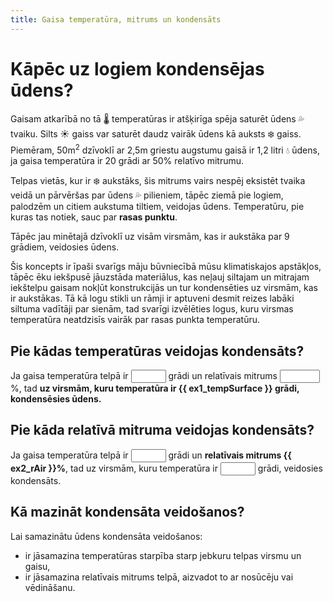 ```yaml
---
title: Gaisa temperatūra, mitrums un kondensāts
---
```


# Kāpēc uz logiem kondensējas ūdens?

Gaisam atkarībā no tā 🌡 temperatūras ir atšķirīga spēja saturēt ūdens 💦 tvaiku. Silts ☀️ gaiss var saturēt daudz vairāk ūdens kā auksts ❄️ gaiss. Piemēram, 50m<sup>2</sup> dzīvoklī ar 2,5m griestu augstumu gaisā ir 1,2 litri 💧 ūdens, ja gaisa temperatūra ir 20 grādi ar 50% relatīvo mitrumu.

Telpas vietās, kur ir ❄️ aukstāks, šis mitrums vairs nespēj eksistēt tvaika veidā un pārvēršas par ūdens 💦 pilieniem, tāpēc ziemā pie logiem, palodzēm un citiem aukstuma tiltiem, veidojas ūdens. Temperatūru, pie kuras tas notiek, sauc par **rasas punktu**.

Tāpēc jau minētajā dzīvoklī uz visām virsmām, kas ir aukstāka par 9 grādiem, veidosies ūdens.

Šis koncepts ir īpaši svarīgs māju būvniecībā mūsu klimatiskajos apstākļos, tāpēc ēku iekšpusē jāuzstāda materiālus, kas neļauj siltajam un mitrajam iekštelpu gaisam nokļūt konstrukcijās un tur kondensēties uz virsmām, kas ir aukstākas. Tā kā logu stikli un rāmji ir aptuveni desmit reizes labāki siltuma vadītāji par sienām, tad svarīgi izvēlēties logus, kuru virsmas temperatūra neatdzisīs vairāk par rasas punkta temperatūru.

## Pie kādas temperatūras veidojas kondensāts?

Ja gaisa temperatūra telpā ir <input size="2" min="0" max="50" type="number" v-model="ex1_tempAir" /> grādi un relatīvais mitrums <input size="3" min="0" max="100" type="number" v-model="ex1_rAir" />%, tad **uz virsmām, kuru temperatūra ir {{ ex1_tempSurface }} grādi, kondensēsies ūdens.**


## Pie kāda relatīvā mitruma veidojas kondensāts?

Ja gaisa temperatūra telpā ir <input min="0" max="50" size="2" type="number" v-model="ex2_tempAir" /> grādi un **relatīvais mitrums {{ ex2_rAir }}%**, tad uz virsmām, kuru temperatūra ir <input size="2" min="0" max="50" type="number" v-model="ex2_tempSurface" /> grādi, veidosies kondensāts.


## Kā mazināt kondensāta veidošanos?

Lai samazinātu ūdens kondensāta veidošanos:

- ir jāsamazina temperatūras starpība starp jebkuru telpas virsmu un gaisu,
- ir jāsamazina relatīvais mitrums telpā, aizvadot to ar nosūcēju vai vēdināšanu.


<script>
import { airHumidityAt, airTemperatureAt, surfaceTemperatureAt, roundTo } from './rasas-punkts'

export default {
    data: () => ({
        ex1_tempAir: 20,
        ex1_rAir: 50,
        ex2_tempAir: 20,
        ex2_tempSurface: 9,
    }),
    computed: {
        ex1_tempSurface: function () {
            return roundTo(surfaceTemperatureAt(this.ex1_tempAir, this.ex1_rAir / 100), 1)
        },
        ex2_rAir: function () {
            return roundTo(airHumidityAt(this.ex2_tempAir, this.ex2_tempSurface) * 100)
        }
    },
    watch: {
        ex2_tempAir: function () {
            return roundTo(airTemperatureAt(this.ex2_tempSurface, this.ex2_rAir / 100))
        },
        ex2_tempSurface: function() {
            return roundTo(surfaceTemperatureAt(this.ex2_tempAir, this.ex2_rAir / 100))
        }
    }
}
</script>